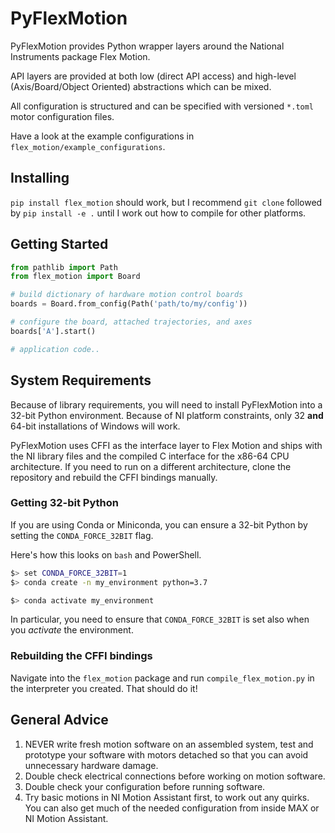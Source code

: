 # PyFlexMotion

PyFlexMotion provides Python wrapper layers around 
the National Instruments package Flex Motion.

API layers are provided at both low (direct API access) and 
high-level (Axis/Board/Object Oriented) abstractions which 
can be mixed.

All configuration is structured and can be specified with 
versioned `*.toml` motor configuration files.

Have a look at the example configurations in `flex_motion/example_configurations`.

## Installing

`pip install flex_motion` should work, but I recommend `git clone` 
followed by `pip install -e .` until I work out how to compile for other platforms.

## Getting Started

```python
from pathlib import Path
from flex_motion import Board

# build dictionary of hardware motion control boards
boards = Board.from_config(Path('path/to/my/config'))

# configure the board, attached trajectories, and axes
boards['A'].start()

# application code..
```

## System Requirements

Because of library requirements, you will need to install PyFlexMotion
into a 32-bit Python environment. Because of NI platform constraints,
only 32 **and** 64-bit installations of Windows will work.

PyFlexMotion uses CFFI as the interface layer to Flex Motion and ships
with the NI library files and the compiled C interface for the x86-64
CPU architecture. If you need to run on a different architecture, clone 
the repository and rebuild the CFFI bindings manually.   

### Getting 32-bit Python

If you are using Conda or Miniconda, you can ensure a 32-bit Python by
setting the `CONDA_FORCE_32BIT` flag.

Here's how this looks on `bash` and PowerShell.

```bash
$> set CONDA_FORCE_32BIT=1
$> conda create -n my_environment python=3.7

$> conda activate my_environment
```

In particular, you need to ensure that `CONDA_FORCE_32BIT` is set also when 
you *activate* the environment.

### Rebuilding the CFFI bindings

Navigate into the `flex_motion` package and run `compile_flex_motion.py`
in the interpreter you created. That should do it!

## General Advice

1. NEVER write fresh motion software on an assembled system, test and prototype your software 
   with motors detached so that you can avoid unnecessary hardware damage.
2. Double check electrical connections before working on motion software.
3. Double check your configuration before running software.
4. Try basic motions in NI Motion Assistant first, to work out any quirks. You can also get much 
   of the needed configuration from inside MAX or NI Motion Assistant.